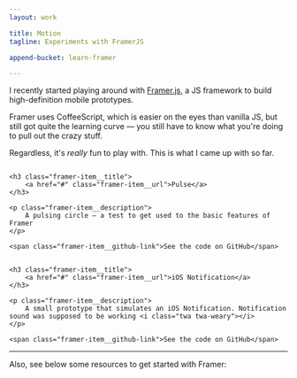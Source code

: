 ```yaml
---
layout: work

title: Motion 
tagline: Experiments with FramerJS

append-bucket: learn-framer

---
```


I recently started playing around with [Framer.js](framerjs.com), a JS framework to build high-definition mobile prototypes.

Framer uses CoffeeScript, which is easier on the eyes than vanilla JS, but still got quite the learning curve — you still have to know what you're doing to pull out the crazy stuff. 

Regardless, it's _really_ fun to play with. This is what I came up with so far.

<div class="framer-item">
    <img src="" alt="" class="framer-item__thumb">
    
    <h3 class="framer-item__title">
        <a href="#" class="framer-item__url">Pulse</a>
    </h3>

    <p class="framer-item__description">
        A pulsing circle — a test to get used to the basic features of Framer
    </p>

    <span class="framer-item__github-link">See the code on GitHub</span>
</div>

<div class="framer-item">
    <img src="" alt="" class="framer-item__thumb">
    
    <h3 class="framer-item__title">
        <a href="#" class="framer-item__url">iOS Notification</a>
    </h3>

    <p class="framer-item__description">
        A small prototype that simulates an iOS Notification. Notification sound was supposed to be working <i class="twa twa-weary"></i>
    </p>

    <span class="framer-item__github-link">See the code on GitHub</span>
</div>

<hr>

Also, see below some resources to get started with Framer:




